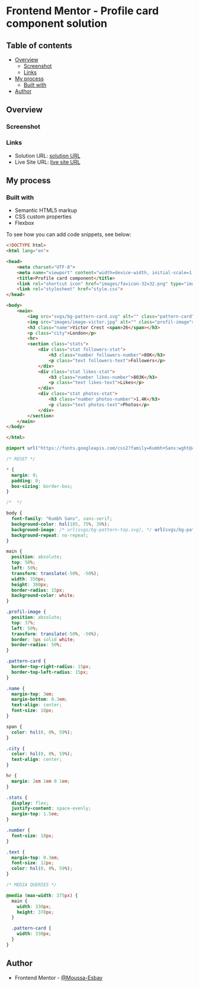 ﻿# Frontend Mentor - Profile card component solution

## Table of contents

- [Overview](#overview)
  - [Screenshot](#screenshot)
  - [Links](#links)
- [My process](#my-process)
  - [Built with](#built-with)
- [Author](#author)

## Overview

### Screenshot

### Links

- Solution URL: [solution URL]()
- Live Site URL: [live site URL]()

## My process

### Built with

- Semantic HTML5 markup
- CSS custom properties
- Flexbox

To see how you can add code snippets, see below:

```html
<!DOCTYPE html>
<html lang="en">

<head>
    <meta charset="UTF-8">
    <meta name="viewport" content="width=device-width, initial-scale=1.0">
    <title>Profile card component</title>
    <link rel="shortcut icon" href="images/favicon-32x32.png" type="image/x-icon">
    <link rel="stylesheet" href="style.css">
</head>

<body>
    <main>
        <img src="svgs/bg-pattern-card.svg" alt="" class="pattern-card">
        <img src="images/image-victor.jpg" alt="" class="profil-image">
        <h3 class="name">Victor Crest <span>26</span></h3>
        <p class="city">London</p>
        <hr>
        <section class="stats">
            <div class="stat followers-stat">
                <h3 class="number followers-number">80K</h3>
                <p class="text followers-text">Followers</p>
            </div>
            <div class="stat likes-stat">
                <h3 class="number likes-number">803K</h3>
                <p class="text likes-text">Likes</p>
            </div>
            <div class="stat photos-stat">
                <h3 class="number photos-number">1.4K</h3>
                <p class="text photos-text">Photos</p>
            </div>
        </section>
    </main>
</body>

</html>
```
```css
@import url("https://fonts.googleapis.com/css2?family=Kumbh+Sans:wght@400;700&display=swap");

/* RESET */

* {
  margin: 0;
  padding: 0;
  box-sizing: border-box;
}

/*  */

body {
  font-family: "Kumbh Sans", sans-serif;
  background-color: hsl(185, 75%, 39%);
  background-image: /* url(svgs/bg-pattern-top.svg), */ url(svgs/bg-pattern-bottom.svg);
  background-repeat: no-repeat;
}

main {
  position: absolute;
  top: 50%;
  left: 50%;
  transform: translate(-50%, -50%);
  width: 350px;
  height: 380px;
  border-radius: 15px;
  background-color: white;
}

.profil-image {
  position: absolute;
  top: 37%;
  left: 50%;
  transform: translate(-50%, -50%);
  border: 5px solid white;
  border-radius: 50%;
}

.pattern-card {
  border-top-right-radius: 15px;
  border-top-left-radius: 15px;
}

.name {
  margin-top: 3em;
  margin-bottom: 0.3em;
  text-align: center;
  font-size: 18px;
}

span {
  color: hsl(0, 0%, 59%);
}

.city {
  color: hsl(0, 0%, 59%);
  text-align: center;
}

hr {
  margin: 2em 1em 0 1em;
}

.stats {
  display: flex;
  justify-content: space-evenly;
  margin-top: 1.5em;
}

.number {
  font-size: 18px;
}

.text {
  margin-top: 0.3em;
  font-size: 12px;
  color: hsl(0, 0%, 59%);
}

/* MEDIA QUERIES */

@media (max-width: 375px) {
  main {
    width: 330px;
    height: 370px;
  }

  .pattern-card {
    width: 330px;
  }
}

```

## Author

- Frontend Mentor - [@Moussa-Esbay](https://www.frontendmentor.io/profile/Moussa-Esbay)
